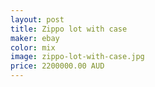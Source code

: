```yaml
---
layout: post
title: Zippo lot with case
maker: ebay
color: mix
image: zippo-lot-with-case.jpg
price: 2200000.00 AUD
---
```

